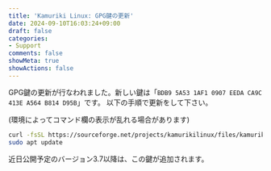 ```yaml
---
title: 'Kamuriki Linux: GPG鍵の更新'
date: 2024-09-10T16:03:24+09:00
draft: false
categories:
- Support
comments: false
showMeta: true
showActions: false
---
```


GPG鍵の更新が行なわれました。新しい鍵は「```BDB9 5A53 1AF1 0907 EEDA CA9C 413E A564 B814 D95B```」です。
以下の手順で更新をして下さい。

(環境によってコマンド欄の表示が乱れる場合があります)

```bash
curl -fsSL https://sourceforge.net/projects/kamurikilinux/files/kamuriki-archive.key|sudo gpg -o /etc/apt/trusted.gpg.d/kamuriki-archive.gpg --dearmor
sudo apt update
```

近日公開予定のバージョン3.7以降は、この鍵が追加されます。
